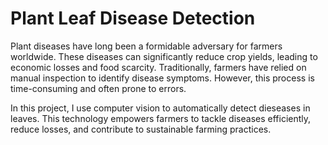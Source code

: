 # Plant Leaf Disease Detection

Plant diseases have long been a formidable adversary for farmers worldwide. These diseases can significantly reduce crop yields, leading to economic losses and food scarcity. Traditionally, farmers have relied on manual inspection to identify disease symptoms. However, this process is time-consuming and often prone to errors.

In this project, I use computer vision to automatically detect dieseases in leaves. This technology empowers farmers to tackle diseases efficiently, reduce losses, and contribute to sustainable farming practices.
